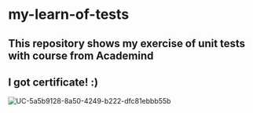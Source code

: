 # my-learn-of-tests

## This repository shows my exercise of unit tests with course from Academind 

## I got certificate! :) 

![UC-5a5b9128-8a50-4249-b222-dfc81ebbb55b](https://user-images.githubusercontent.com/77500425/169899618-6f8c7726-35a1-4e7f-b681-a30477fc657f.jpg)

